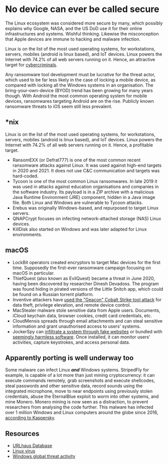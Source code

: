 # No device can ever be called secure

The Linux ecosystem was considered more secure by many, which possibly explains why Google, NASA, and the US DoD use it for their online infrastructures and systems. Wishful thinking. Likewise the misconception that Apple devices are immune to hacking and malware infection.

Linux is on the list of the most used operating systems, for workstations, servers, mobiles (android is linux based), and IoT devices. Linux powers the Internet with 74.2% of all web servers running on it. Hence, an attractive target for [cybercriminals](adversaries.md). 

Any ransomware tool development must be lucrative for the threat actor, which used to be far less likely in the case of locking a mobile device, as compared with locking all the Windows systems in an organisation. The bring-your-own-device (BYOD) trend has been growing for many years though. With Android the most common operating system for mobile devices, ransomwares targeting Android are on the rise. Publicly known ransomware threats to iOS seem still less prevalent.

## *nix

Linux is on the list of the most used operating systems, for workstations, servers, mobiles (android is linux based), and IoT devices. Linux powers the Internet with 74.2% of all web servers running on it. Hence, a profitable target. 

* RansomEXX (or Defrat777) is one of the most common recent ransomware attacks against Linux. It was used against high-end targets in 2020 and 2021. It does not use C&C communication and targets was hard-coded.
* Tycoon is one of the most common Linux ransomwares. In late 2019 it was used in attacks against education organisations and companies in the software industry. Its payload is in a ZIP archive with a malicious Java Runtime Environment (JRE) component, hidden in a Java image file. Both Linux and Windows are vulnerable to Tycoon attacks.
* Erebus was originally Windows-based, and repurposed to target Linux servers. 
* QNAPCrypt focuses on infecting network-attached storage (NAS) Linux devices. 
* KillDisk also started on Windows and was later adapted for Linux environments.

## macOS

* LockBit operators created encryptors to target Mac devices for the first time. Supposedly the first-ever ransomware campaign focusing on macOS in particular.
* ThiefQuest (also known as EvilQuest) became a threat in June 2020, having been discovered by researcher Dinesh Devadoss. The program was found hiding in pirated versions of the Little Snitch app, which could be found on a Russian torrent platform.
* Inventive attackers have [used the "Geacon" Cobalt Strike tool attack](c2.md) for data theft, privilege elevation, and remote device control.
* MacStealer malware stole sensitive data from Apple users. Documents, iCloud keychain data, browser cookies, credit card credentials, etc.
*  CloudMensis spreads through email attachments and can steal sensitive information and grant unauthorised access to users' systems. 
* JockerSpy can [infiltrate a system through fake websites](../mitre/drive-by.md) or bundled with [seemingly harmless software](../mitre/supply-chain.md). Once installed, it can monitor users' activities, capture keystrokes, and access personal data.

## Apparently porting is well underway too

Some malware can infect Linux ***and*** Windows systems. StripedFly for example, is capable of a lot more than just mining cryptocurrency: it can execute commands remotely, grab screenshots and execute shellcodes, steal passwords and other sensitive data, record sounds using the integrated microphone, move to near endpoints using previously stolen credentials, abuse the EternalBlue exploit to worm into other systems, and mine Monero. Monero mining is now seen as a distraction, to prevent researchers from analysing the code further. This malware has infected over 1 million Windows and Linux computers around the globe since 2016, [according to Kaspersky](https://securelist.com/stripedfly-perennially-flying-under-the-radar/110903/).

## Resources

* [URLhaus Database](https://urlhaus.abuse.ch/browse/)
* [Linux virus](https://help.ubuntu.com/community/Linuxvirus)
* [Windows global threat activity](https://www.microsoft.com/en-us/wdsi/threats)
